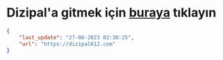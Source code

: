 # Dizipal'a gitmek için [buraya](https://dizipal612.com) tıklayın
    
```json
{
    "last_update": "27-08-2023 02:30:25",
    "url": "https://dizipal612.com"
}
```